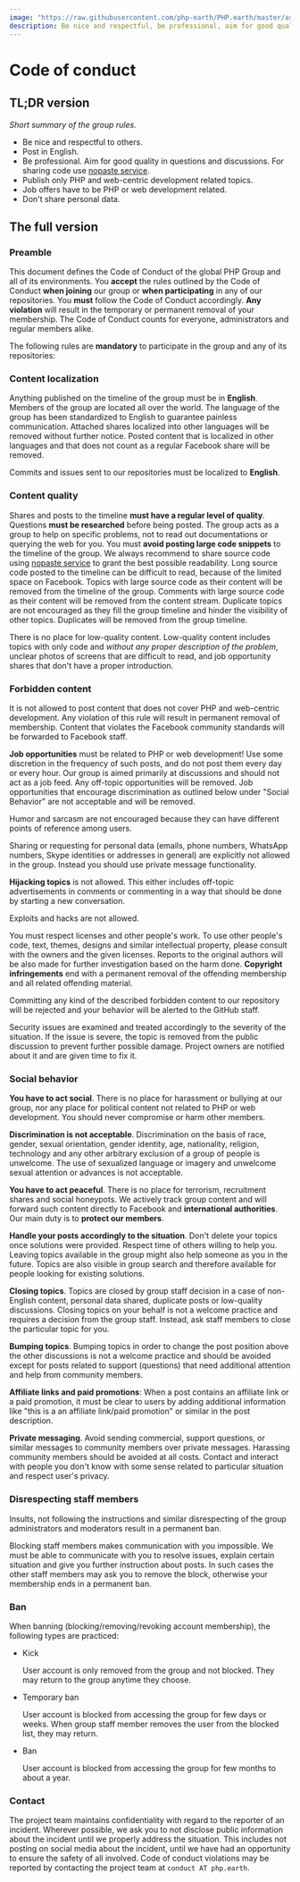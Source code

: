 ```yaml
---
image: "https://raw.githubusercontent.com/php-earth/PHP.earth/master/assets/meta/rules.png"
description: Be nice and respectful, be professional, aim for good quality in questions and discussions, use nopaste, post in English, publish only PHP and web-centric development related topics, don't share personal data.
---
```


# Code of conduct

## TL;DR version

*Short summary of the group rules.*

* Be nice and respectful to others.
* Post in English.
* Be professional. Aim for good quality in questions and discussions. For
  sharing code use [nopaste service](https://php.earth/doc/interop/nopaste).
* Publish only PHP and web-centric development related topics.
* Job offers have to be PHP or web development related.
* Don't share personal data.

## The full version

### Preamble

This document defines the Code of Conduct of the global PHP Group and all of
its environments. You **accept** the rules outlined by the Code of Conduct
**when joining** our group or **when participating** in any of our
repositories. You **must** follow the Code of Conduct accordingly.
**Any violation** will result in the temporary or permanent removal of your
membership. The Code of Conduct counts for everyone, administrators and regular
members alike.

The following rules are **mandatory** to participate in the group and any of
its repositories:

### Content localization

Anything published on the timeline of the group must be in **English**. Members
of the group are located all over the world. The language of the group has been
standardized to English to guarantee painless communication. Attached
shares localized into other languages will be removed without further notice.
Posted content that is localized in other languages and that does not count as
a regular Facebook share will be removed.

Commits and issues sent to our repositories must be localized to **English**.

### Content quality

Shares and posts to the timeline **must have a regular level of quality**.
Questions **must be researched** before being posted. The group acts as a group
to help on specific problems, not to read out documentations or querying the
web for you. You must **avoid posting large code snippets** to the timeline of
the group. We always recommend to share source code using
[nopaste service](https://php.earth/doc/interop/nopaste) to grant the best
possible readability. Long source code posted to the timeline can be difficult
to read, because of the limited space on Facebook. Topics with large source
code as their content will be removed from the timeline of the group. Comments
with large source code as their content will be removed from the content stream.
Duplicate topics are not encouraged as they fill the group timeline and hinder
the visibility of other topics. Duplicates will be removed from the
group timeline.

There is no place for low-quality content. Low-quality content includes topics
with only code and *without any proper description of the problem*, unclear
photos of screens that are difficult to read, and job opportunity shares that
don't have a proper introduction.

### Forbidden content

It is not allowed to post content that does not cover PHP and web-centric
development. Any violation of this rule will result in permanent removal of
membership. Content that violates the Facebook community standards will be
forwarded to Facebook staff.

**Job opportunities** must be related to PHP or web development! Use some
discretion in the frequency of such posts, and do not post them every day or
every hour. Our group is aimed primarily at discussions and should not act as a
job feed. Any off-topic opportunities will be removed. Job opportunities that
encourage discrimination as outlined below under "Social Behavior" are not
acceptable and will be removed.

Humor and sarcasm are not encouraged because they can have different points of
reference among users.

Sharing or requesting for personal data (emails, phone numbers, WhatsApp numbers,
Skype identities or addresses in general) are explicitly not allowed in the group.
Instead you should use private message functionality.

**Hijacking topics** is not allowed. This either includes off-topic
advertisements in comments or commenting in a way that should be done by
starting a new conversation.

Exploits and hacks are not allowed.

You must respect licenses and other people's work. To use other people's code,
text, themes, designs and similar intellectual property, please consult with
the owners and the given licenses. Reports to the original authors will be also
made for further investigation based on the harm done. **Copyright
infringements** end with a permanent removal of the offending membership
and all related offending material.

Committing any kind of the described forbidden content to our repository will
be rejected and your behavior will be alerted to the GitHub staff.

Security issues are examined and treated accordingly to the severity of the
situation. If the issue is severe, the topic is removed from the public
discussion to prevent further possible damage. Project owners are notified
about it and are given time to fix it.

### Social behavior

**You have to act social**. There is no place for harassment or bullying at our
group, nor any place for political content not related to PHP or web
development. You should never compromise or harm other members.

**Discrimination is not acceptable**. Discrimination on the basis of race,
gender, sexual orientation, gender identity, age, nationality, religion,
technology and any other arbitrary exclusion of a group of people is unwelcome.
The use of sexualized language or imagery and unwelcome sexual attention or
advances is not acceptable.

**You have to act peaceful**. There is no place for terrorism, recruitment
shares and social honeypots. We actively track group content and will forward
such content directly to Facebook and **international authorities**. Our main
duty is to **protect our members**.

**Handle your posts accordingly to the situation**. Don't delete your topics
once solutions were provided. Respect time of others willing to help you.
Leaving topics available in the group might also help someone as you in the
future. Topics are also visible in group search and therefore available for
people looking for existing solutions.

**Closing topics**. Topics are closed by group staff decision in a case of
non-English content, personal data shared, duplicate posts or low-quality
discussions. Closing topics on your behalf is not a welcome practice and
requires a decision from the group staff. Instead, ask staff members to close
the particular topic for you.

**Bumping topics**. Bumping topics in order to change the post position above
the other discussions is not a welcome practice and should be avoided except for
posts related to support (questions) that need additional attention and help
from community members.

**Affiliate links and paid promotions**: When a post contains an affiliate link
or a paid promotion, it must be clear to users by adding additional information
like "this is a an affiliate link/paid promotion" or similar in the post
description.

**Private messaging**. Avoid sending commercial, support questions, or similar
messages to community members over private messages. Harassing community members
should be avoided at all costs. Contact and interact with people you don't know
with some sense related to particular situation and respect user's privacy.

### Disrespecting staff members

Insults, not following the instructions and similar disrespecting of the group
administrators and moderators result in a permanent ban.

Blocking staff members makes communication with you impossible. We must be able
to communicate with you to resolve issues, explain certain situation and give
you further instruction about posts. In such cases the other staff members may
ask you to remove the block, otherwise your membership ends in a permanent ban.

### Ban

When banning (blocking/removing/revoking account membership), the following
types are practiced:

* Kick

  User account is only removed from the group and not blocked. They may return
  to the group anytime they choose.

* Temporary ban

  User account is blocked from accessing the group for few days or weeks. When
  group staff member removes the user from the blocked list, they may return.

* Ban

  User account is blocked from accessing the group for few months to about a year.

### Contact

The project team maintains confidentiality with regard to the reporter of an
incident. Wherever possible, we ask you to not disclose public information about
the incident until we properly address the situation. This includes not posting
on social media about the incident, until we have had an opportunity to ensure
the safety of all involved. Code of conduct violations may be reported by
contacting the project team at `conduct AT php.earth`.
